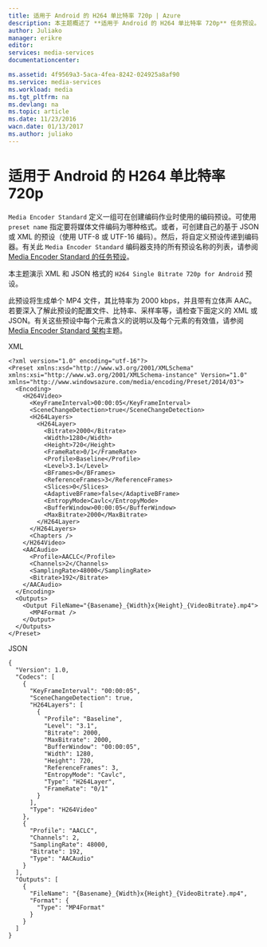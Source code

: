 ```yaml
---
title: 适用于 Android 的 H264 单比特率 720p | Azure
description: 本主题概述了 **适用于 Android 的 H264 单比特率 720p** 任务预设。
author: Juliako
manager: erikre
editor: 
services: media-services
documentationcenter: 

ms.assetid: 4f9569a3-5aca-4fea-8242-024925a8af90
ms.service: media-services
ms.workload: media
ms.tgt_pltfrm: na
ms.devlang: na
ms.topic: article
ms.date: 11/23/2016
wacn.date: 01/13/2017
ms.author: juliako
---
```


# 适用于 Android 的 H264 单比特率 720p
`Media Encoder Standard` 定义一组可在创建编码作业时使用的编码预设。可使用 `preset name` 指定要将媒体文件编码为哪种格式。或者，可创建自己的基于 JSON 或 XML 的预设（使用 UTF-8 或 UTF-16 编码）。然后，将自定义预设传递到编码器。有关此 `Media Encoder Standard` 编码器支持的所有预设名称的列表，请参阅 [Media Encoder Standard 的任务预设](./media-services-mes-presets-overview.md)。
  
本主题演示 XML 和 JSON 格式的 `H264 Single Bitrate 720p for Android` 预设。
  
此预设将生成单个 MP4 文件，其比特率为 2000 kbps，并且带有立体声 AAC。若要深入了解此预设的配置文件、比特率、采样率等，请检查下面定义的 XML 或 JSON。有关这些预设中每个元素含义的说明以及每个元素的有效值，请参阅 [Media Encoder Standard 架构](./media-services-mes-schema.md)主题。
  
 XML
  
	<?xml version="1.0" encoding="utf-16"?>  
	<Preset xmlns:xsd="http://www.w3.org/2001/XMLSchema" xmlns:xsi="http://www.w3.org/2001/XMLSchema-instance" Version="1.0" xmlns="http://www.windowsazure.com/media/encoding/Preset/2014/03">  
	  <Encoding>  
	    <H264Video>  
	      <KeyFrameInterval>00:00:05</KeyFrameInterval>  
	      <SceneChangeDetection>true</SceneChangeDetection>  
	      <H264Layers>  
	        <H264Layer>  
	          <Bitrate>2000</Bitrate>  
	          <Width>1280</Width>  
	          <Height>720</Height>  
	          <FrameRate>0/1</FrameRate>  
	          <Profile>Baseline</Profile>  
	          <Level>3.1</Level>  
	          <BFrames>0</BFrames>  
	          <ReferenceFrames>3</ReferenceFrames>  
	          <Slices>0</Slices>  
	          <AdaptiveBFrame>false</AdaptiveBFrame>  
	          <EntropyMode>Cavlc</EntropyMode>  
	          <BufferWindow>00:00:05</BufferWindow>  
	          <MaxBitrate>2000</MaxBitrate>  
	        </H264Layer>  
	      </H264Layers>  
	      <Chapters />  
	    </H264Video>  
	    <AACAudio>  
	      <Profile>AACLC</Profile>  
	      <Channels>2</Channels>  
	      <SamplingRate>48000</SamplingRate>  
	      <Bitrate>192</Bitrate>  
	    </AACAudio>  
	  </Encoding>  
	  <Outputs>  
	    <Output FileName="{Basename}_{Width}x{Height}_{VideoBitrate}.mp4">  
	      <MP4Format />  
	    </Output>  
	  </Outputs>  
	</Preset>  
 
 JSON
  
	{  
	  "Version": 1.0,  
	  "Codecs": [  
	    {  
	      "KeyFrameInterval": "00:00:05",  
	      "SceneChangeDetection": true,  
	      "H264Layers": [  
	        {  
	          "Profile": "Baseline",  
	          "Level": "3.1",  
	          "Bitrate": 2000,  
	          "MaxBitrate": 2000,  
	          "BufferWindow": "00:00:05",  
	          "Width": 1280,  
	          "Height": 720,  
	          "ReferenceFrames": 3,  
	          "EntropyMode": "Cavlc",  
	          "Type": "H264Layer",  
	          "FrameRate": "0/1"  
	        }  
	      ],  
	      "Type": "H264Video"  
	    },  
	    {  
	      "Profile": "AACLC",  
	      "Channels": 2,  
	      "SamplingRate": 48000,  
	      "Bitrate": 192,  
	      "Type": "AACAudio"  
	    }  
	  ],  
	  "Outputs": [  
	    {  
	      "FileName": "{Basename}_{Width}x{Height}_{VideoBitrate}.mp4",  
	      "Format": {  
	        "Type": "MP4Format"  
	      }  
	    }  
	  ]  
	}  

<!---HONumber=Mooncake_0109_2017-->